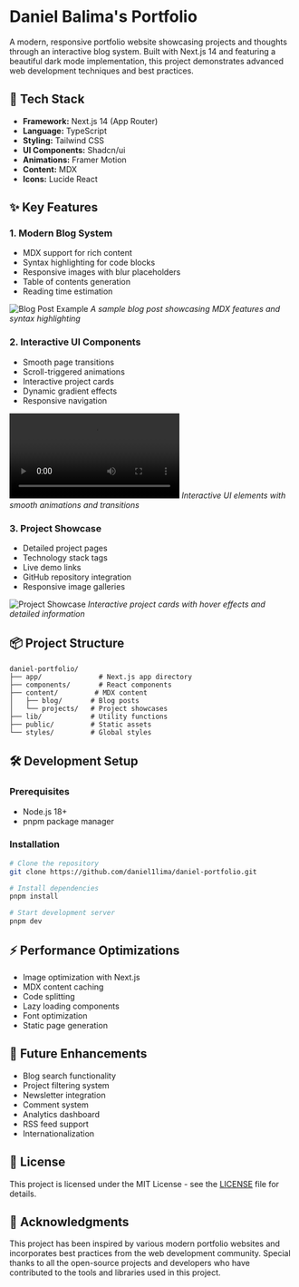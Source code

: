 # Daniel Balima's Portfolio

A modern, responsive portfolio website showcasing projects and thoughts through an interactive blog system. Built with Next.js 14 and featuring a beautiful dark mode implementation, this project demonstrates advanced web development techniques and best practices.

## 🚀 Tech Stack

- **Framework:** Next.js 14 (App Router)
- **Language:** TypeScript
- **Styling:** Tailwind CSS
- **UI Components:** Shadcn/ui
- **Animations:** Framer Motion
- **Content:** MDX
- **Icons:** Lucide React

## ✨ Key Features

### 1. Modern Blog System
- MDX support for rich content
- Syntax highlighting for code blocks
- Responsive images with blur placeholders
- Table of contents generation
- Reading time estimation

![Blog Post Example](/images/projects/portfolio/blog.jpg)
*A sample blog post showcasing MDX features and syntax highlighting*

### 2. Interactive UI Components
- Smooth page transitions
- Scroll-triggered animations
- Interactive project cards
- Dynamic gradient effects
- Responsive navigation

![Interactive UI Elements](/images/projects/portfolio/interactions.mp4)
*Interactive UI elements with smooth animations and transitions*

### 3. Project Showcase
- Detailed project pages
- Technology stack tags
- Live demo links
- GitHub repository integration
- Responsive image galleries

![Project Showcase](/images/projects/portfolio/projects.jpg)
*Interactive project cards with hover effects and detailed information*

## 📦 Project Structure

```
daniel-portfolio/
├── app/              # Next.js app directory
├── components/       # React components
├── content/         # MDX content
│   ├── blog/       # Blog posts
│   └── projects/   # Project showcases
├── lib/            # Utility functions
├── public/         # Static assets
└── styles/         # Global styles
```

## 🛠️ Development Setup

### Prerequisites
- Node.js 18+
- pnpm package manager

### Installation
```bash
# Clone the repository
git clone https://github.com/daniel1lima/daniel-portfolio.git

# Install dependencies
pnpm install

# Start development server
pnpm dev
```

## ⚡ Performance Optimizations

- Image optimization with Next.js
- MDX content caching
- Code splitting
- Lazy loading components
- Font optimization
- Static page generation

## 🔮 Future Enhancements

- Blog search functionality
- Project filtering system
- Newsletter integration
- Comment system
- Analytics dashboard
- RSS feed support
- Internationalization

## 📝 License

This project is licensed under the MIT License - see the [LICENSE](LICENSE) file for details.

## 🙏 Acknowledgments

This project has been inspired by various modern portfolio websites and incorporates best practices from the web development community. Special thanks to all the open-source projects and developers who have contributed to the tools and libraries used in this project.

#
